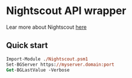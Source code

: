 # Nightscout API wrapper

Lear more about Nightscout [here](https://nightscout.github.io/)

## Quick start

```ps
Import-Module ./Nightscout.psm1
Set-BGServer https://myserver.domain:port
Get-BGLastValue -Verbose
```

